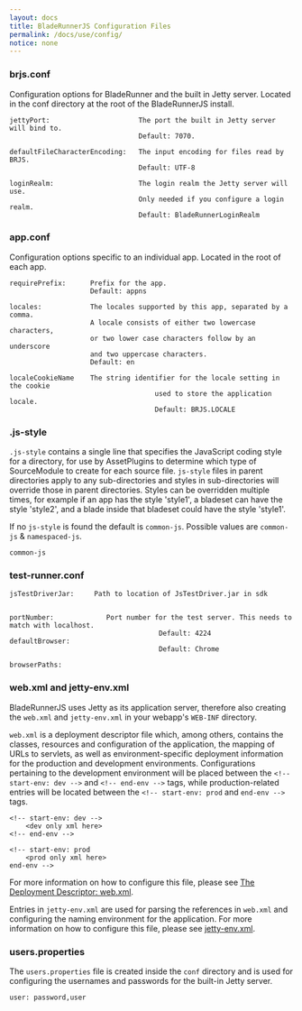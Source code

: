 ```yaml
---
layout: docs
title: BladeRunnerJS Configuration Files
permalink: /docs/use/config/
notice: none
---
```


### brjs.conf

Configuration options for BladeRunner and the built in Jetty server. Located in the conf directory at the root of the BladeRunnerJS install.

```
jettyPort:						The port the built in Jetty server will bind to.
								Default: 7070.

defaultFileCharacterEncoding:	The input encoding for files read by BRJS.
								Default: UTF-8

loginRealm:						The login realm the Jetty server will use.
								Only needed if you configure a login realm.
								Default: BladeRunnerLoginRealm
```

### app.conf

Configuration options specific to an individual app. Located in the root of each app.

```
requirePrefix:		Prefix for the app.
                	Default: appns

locales:        	The locales supported by this app, separated by a comma.
                	A locale consists of either two lowercase characters,
                	or two lower case characters follow by an underscore
                	and two uppercase characters.
                	Default: en

localeCookieName	The string identifier for the locale setting in the cookie
									used to store the application locale.
									Default: BRJS.LOCALE
```


### .js-style

`.js-style` contains a single line that specifies the JavaScript coding style for a directory,
	for use by AssetPlugins to determine which type of SourceModule to create for each source file.
`js-style` files in parent directories apply to any sub-directories and styles in sub-directories will override those in parent directories.
Styles can be overridden multiple times, for example if an app has the style 'style1', a bladeset can have the style 'style2',
	and a blade inside that bladeset could have the style 'style1'.

If no `js-style` is found the default is `common-js`.  Possible values are `common-js` &amp; `namespaced-js`.

```
common-js
```

### test-runner.conf

```
jsTestDriverJar:	 Path to location of JsTestDriver.jar in sdk


portNumber:				Port number for the test server. This needs to match with localhost.
									 Default: 4224
defaultBrowser:
									 Default: Chrome

browserPaths:

```

### web.xml and jetty-env.xml

BladeRunnerJS uses Jetty as its application server, therefore also creating the `web.xml` and `jetty-env.xml` in your webapp's `WEB-INF` directory. 

`web.xml` is a deployment descriptor file which, among others, contains the classes, resources and configuration of the application, the mapping of URLs to servlets, as well as environment-specific deployment information for the production and development environments. Configurations pertaining to the development environment will be placed between the `<!-- start-env: dev -->` and `<!-- end-env -->` tags, while production-related entries will be located between the `<!-- start-env: prod` and `end-env -->` tags.

```
<!-- start-env: dev -->
	<dev only xml here>
<!-- end-env -->

<!-- start-env: prod
	<prod only xml here>
end-env -->
```

For more information on how to configure this file, please see [The Deployment Descriptor: web.xml](https://cloud.google.com/appengine/docs/java/config/webxml).

Entries in `jetty-env.xml` are used for parsing the references in `web.xml` and configuring the naming environment for the application. For more information on how to configure this file, please see [jetty-env.xml](http://www.eclipse.org/jetty/documentation/9.2.1.v20140609/jetty-env-xml.html).

### users.properties

The `users.properties` file is created inside the `conf` directory and is used for configuring the usernames and passwords for the built-in Jetty server.

```
user: password,user
```